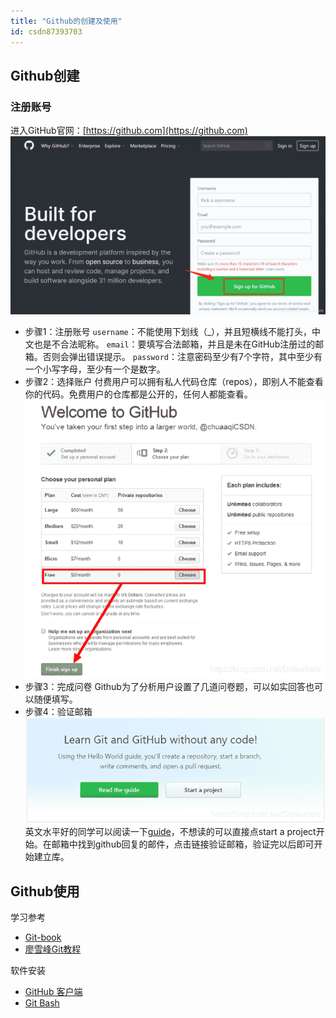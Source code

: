 ```yaml
---
title: "Github的创建及使用"
id: csdn87393703
---
```


## Github创建

### 注册账号

进入GitHub官网：[https://github.com](https://github.com)
![在这里插入图片描述](../img/9cfc4ff636640e022e1ae558bb9c5d6d.png)

*   步骤1：注册账号
    `username`：不能使用下划线（_），并且短横线不能打头，中文也是不合法昵称。
    `email`：要填写合法邮箱，并且是未在GitHub注册过的邮箱。否则会弹出错误提示。
    `password`：注意密码至少有7个字符，其中至少有一个小写字母，至少有一个是数字。
*   步骤2：选择账户
    付费用户可以拥有私人代码仓库（repos），即别人不能查看你的代码。免费用户的仓库都是公开的，任何人都能查看。
    ![在这里插入图片描述](../img/f1855e1f9bb67020178b59082cfa6041.png)
*   步骤3：完成问卷
    Github为了分析用户设置了几道问卷题，可以如实回答也可以随便填写。
*   步骤4：验证邮箱
    ![在这里插入图片描述](../img/1bb06dba0d5c9173c3e6bfb2b7911802.png)
    英文水平好的同学可以阅读一下[guide](https://guides.github.com/activities/hello-world/)，不想读的可以直接点start a project开始。在邮箱中找到github回复的邮件，点击链接验证邮箱，验证完以后即可开始建立库。

## Github使用

学习参考

*   [Git-book](https://git-scm.com/book/zh/v2)
*   [廖雪峰Git教程](https://www.liaoxuefeng.com/wiki/0013739516305929606dd18361248578c67b8067c8c017b000)

软件安装

*   [GitHub 客户端](https://desktop.github.com)
*   [Git Bash](https://git-scm.com/)